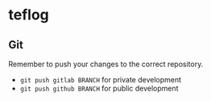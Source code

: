 # teflog


## Git

Remember to push your changes to the correct repository.

- `git push gitlab BRANCH` for private development
- `git push github BRANCH` for public development
